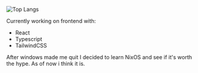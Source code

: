 
![Top Langs](https://github-readme-stats.vercel.app/api/top-langs/?username=WojciechJedraa&theme=radical)

Currently working on frontend with:
- React
- Typescript
- TailwindCSS

After windows made me quit I decided to learn NixOS and see if it's worth the hype.
As of now i think it is.

<!---
WojciechJedra/WojciechJedra is a ✨ special ✨ repository because its `README.md` (this file) appears on your GitHub profile.
You can click the Preview link to take a look at your changes.
--->
